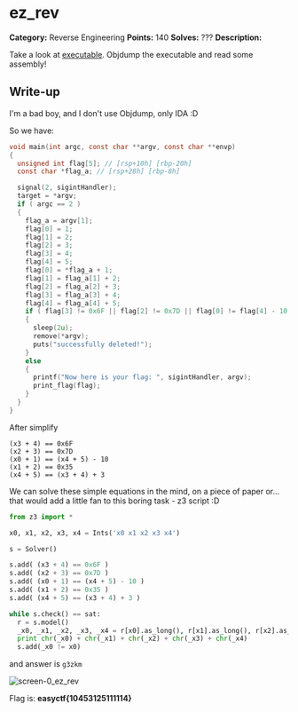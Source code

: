 # ez_rev

**Category:** Reverse Engineering
**Points:** 140
**Solves:** ???
**Description:**

Take a look at [executable](executable). Objdump the executable and read some assembly!

## Write-up

I'm a bad boy, and I don't use Objdump, only IDA :D

So we have:
```C
void main(int argc, const char **argv, const char **envp)
{
  unsigned int flag[5]; // [rsp+10h] [rbp-20h]
  const char *flag_a; // [rsp+28h] [rbp-8h]

  signal(2, sigintHandler);
  target = *argv;
  if ( argc == 2 )
  {
    flag_a = argv[1];
    flag[0] = 1;
    flag[1] = 2;
    flag[2] = 3;
    flag[3] = 4;
    flag[4] = 5;
    flag[0] = *flag_a + 1;
    flag[1] = flag_a[1] + 2;
    flag[2] = flag_a[2] + 3;
    flag[3] = flag_a[3] + 4;
    flag[4] = flag_a[4] + 5;
    if ( flag[3] != 0x6F || flag[2] != 0x7D || flag[0] != flag[4] - 10 || flag[1] != 0x35 || flag[4] != flag[3] + 3 )
    {
      sleep(2u);
      remove(*argv);
      puts("successfully deleted!");
    }
    else
    {
      printf("Now here is your flag: ", sigintHandler, argv);
      print_flag(flag);
    }
  }
}
```

After simplify
```
(x3 + 4) == 0x6F
(x2 + 3) == 0x7D
(x0 + 1) == (x4 + 5) - 10
(x1 + 2) == 0x35
(x4 + 5) == (x3 + 4) + 3
```

We can solve these simple equations in the mind, on a piece of paper or... that would add a little fan to this boring task - z3 script :D

```Python
from z3 import *

x0, x1, x2, x3, x4 = Ints('x0 x1 x2 x3 x4')

s = Solver()

s.add( (x3 + 4) == 0x6F )
s.add( (x2 + 3) == 0x7D )
s.add( (x0 + 1) == (x4 + 5) - 10 )
s.add( (x1 + 2) == 0x35 )
s.add( (x4 + 5) == (x3 + 4) + 3 )

while s.check() == sat:
  r = s.model()
  _x0, _x1, _x2, _x3, _x4 = r[x0].as_long(), r[x1].as_long(), r[x2].as_long(), r[x3].as_long(), r[x4].as_long()
  print chr(_x0) + chr(_x1) + chr(_x2) + chr(_x3) + chr(_x4)
  s.add(_x0 != x0)
```

and answer is `g3zkm`

![screen-0_ez_rev](screen-0_ez_rev.png.png)

Flag is: **easyctf{10453125111114}**
